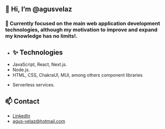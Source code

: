 ## 👋 Hi, I’m @agusvelaz
### 👀 Currently focused on the main web application development technologies, although my motivation to improve and expand my knowledge has no limits!.

- ## ✨ Technologies 
- JavaScript, React, Next.js.
- Node.js.
- HTML, CSS, ChakraUI, MUI, among others component libraries
<!-- - Relational (PostgreSQL) and non-relational databases (MongoDB) -->
- Serverless services.

## 📫 Contact
- [LinkedIn](https://www.linkedin.com/in/agusvelaz/)
- agus-velaz@hotmail.com

